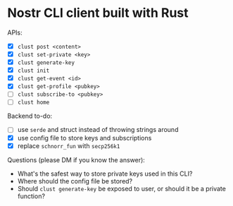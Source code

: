 # Nostr CLI client built with Rust
APIs:
- [x] `clust post <content>`
- [x] `clust set-private <key>`
- [x] `clust generate-key`
- [x] `clust init`
- [x] `clust get-event <id>`
- [x] `clust get-profile <pubkey>`
- [ ] `clust subscribe-to <pubkey>`
- [ ] `clust home`

Backend to-do:
- [ ] use `serde` and struct instead of throwing strings around
- [x] use config file to store keys and subscriptions
- [x] replace `schnorr_fun` with `secp256k1`

Questions (please DM if you know the answer):
- What's the safest way to store private keys used in this CLI?
- Where should the config file be stored?
- Should `clust generate-key` be exposed to user, or should it be a private function? 
